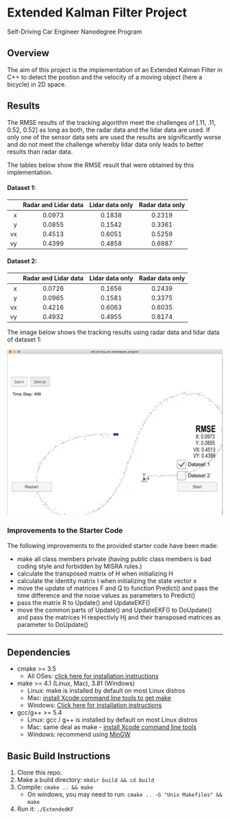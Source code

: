 # Extended Kalman Filter Project
Self-Driving Car Engineer Nanodegree Program

## Overview
The aim of this project is the implementation of an Extended Kalman Filter in C++ to detect the postion and the velocity of a moving object (here a bicycle) in 2D space.

## Results
The RMSE results of the tracking algorithm meet the challenges of [.11, .11, 0.52, 0.52] as long as both, the radar data and the lidar data are used. If only one of the sensor data sets are used the results are significantly worse and do not meet the challenge whereby lidar data only leads to better results than radar data.

The tables below show the RMSE result that were obtained by this implementation.

#### Dataset 1:

|      | Radar and Lidar data | Lidar data only | Radar data only |
| ---: | :------------------: | :-------------: | :-------------: |
|    x |        0.0973        |     0.1838      |     0.2319      |
|    y |        0.0855        |     0.1542      |     0.3361      |
|   vx |        0.4513        |     0.6051      |     0.5259      |
|   vy |        0.4399        |     0.4858      |     0.6987      |



#### Dataset 2:

|      | Radar and Lidar data | Lidar data only | Radar data only |
| ---: | :------------------: | :-------------: | :-------------: |
|    x |        0.0726        |     0.1656      |     0.2439      |
|    y |        0.0965        |     0.1581      |     0.3375      |
|   vx |        0.4216        |     0.6063      |     0.6035      |
|   vy |        0.4932        |     0.4955      |     0.8174      |

The image below shows the tracking results using radar data and lidar data of dataset 1:

![Tracking Results](./results_dataset_1.png) 



### Improvements to the Starter Code

The following improvements to the provided starter code have been made:

- make all class members private (having public class members is bad coding style and forbidden by MISRA rules.)
- calculate the transposed matrix of H when initializing H
- calculate the identity matrix I when initializing the state vector x
- move the update of matrices F and Q to function Predict() and pass the time difference and the noise values as parameters to Predict()
- pass the matrix R to Update() and UpdateEKF() 
- move the common parts of Update() and UpdateEKF() to DoUpdate() and pass the matrices H respectivly Hj and their transposed matrices as parameter to DoUpdate()

---

## Dependencies

* cmake >= 3.5
  * All OSes: [click here for installation instructions](https://cmake.org/install/)
* make >= 4.1 (Linux, Mac), 3.81 (Windows)
  * Linux: make is installed by default on most Linux distros
  * Mac: [install Xcode command line tools to get make](https://developer.apple.com/xcode/features/)
  * Windows: [Click here for installation instructions](http://gnuwin32.sourceforge.net/packages/make.htm)
* gcc/g++ >= 5.4
  * Linux: gcc / g++ is installed by default on most Linux distros
  * Mac: same deal as make - [install Xcode command line tools](https://developer.apple.com/xcode/features/)
  * Windows: recommend using [MinGW](http://www.mingw.org/)

## Basic Build Instructions

1. Clone this repo.
2. Make a build directory: `mkdir build && cd build`
3. Compile: `cmake .. && make` 
   * On windows, you may need to run: `cmake .. -G "Unix Makefiles" && make`
4. Run it: `./ExtendedKF `
